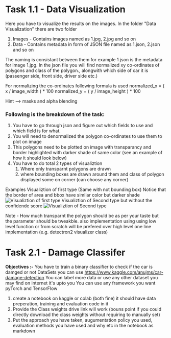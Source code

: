#  Task 1.1 - Data Visualization
Here you have to visualize the results on the images. In the folder "Data Visualization" there are two folder
1. Images - Contains images named as 1.jpg, 2.jpg and so on
2. Data - Contains metadata in form of JSON file named as 1.json, 2.json and so on

The naming is consistant between them for example 1.json is the metadata for image 1.jpg. In the json file you will find normalized xy  co-ordinates of polygons and class of the polygon., alongwith which side of car it is (passenger side, front side, driver side etc.) 

For normalizing the co-ordinates following formula is used
normalized_x = ( x / image_width ) * 100
normalized_y = ( y / image_height ) * 100

Hint --> masks and alpha blending
### Following is the breakdown of the task:
1. You have to go through json and figure out which fields to use and which field is for what.
2. You will need to denormalized the polygon co-ordinates to use them to plot on image
3. This polygons need to be plotted on image with transparancy and border highlighted with darker shade of same color (see an example of how it should look below)
4. You have to do total 2 types of visualiztion
	1.	Where only transparnt polygons are drawn
	2.	where bounding boxes are drawn around them and class of polygon   displayed some on corner (can choose any corner)

Examples
Visualiztion of first type (Same with not bounding box)
Notice that the border of area and bbox have similar color but darker shade
![Visualiztion of first type](https://drive.google.com/uc?export=view&amp;id=1fb8BNtQa2Sde2LwcjuVLb8_oarcR17Jg)
Visualiztion of Second type but without the confidende score
![Visualiztion of Second type](https://drive.google.com/uc?export=view&amp;id=14YRKrlBWK--mm_5ct7abpPG3yGjKp3og)

Note - How  much transparnt the polygon should be as per your taste but the parameter should be tweakble. also implementation using using low level function or from scratch will be prefered over high level one line implementation (e.g. detectron2 visualizer class)

#  Task 2.1 - Damage Classifer
**Objectives :-** You have to train a binary classifier to check if the car is damged or not DataSets you can use 
 https://www.kaggle.com/anujms/car-damage-detection
You can label more data or use any other dataset you may find on internet it's upto you
You can use any framework you want pyTorch and TensorFlow
1. create a notebook on kaggle or colab (both fine)  it should have data preperation, training and evaluation code in it
2. Provide the Class weights drive link will work (bouns point if you could directly download the class weights without requiring to manually set)
3. Put the approach you have taken, augumentation policy you used, evaluation methods you have used and why etc in the notebook as markdown